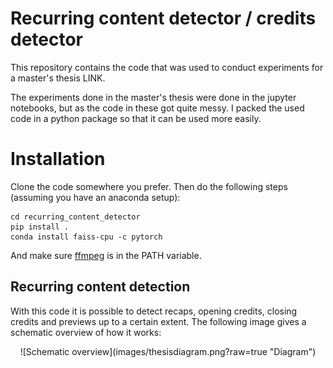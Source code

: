 # Recurring content detector / credits detector

This repository contains the code that was used to conduct experiments for a master's thesis LINK.

The experiments done in the master's thesis were done in the jupyter notebooks, but as the code in these got quite messy. I packed the used code in a python package so that it can be used more easily.

# Installation

Clone the code somewhere you prefer. Then do the following steps (assuming you have an anaconda setup):

```
cd recurring_content_detector
pip install .
conda install faiss-cpu -c pytorch
```

And make sure [ffmpeg](https://ffmpeg.org/) is in the PATH variable.



## Recurring content detection

With this code it is possible to detect recaps, opening credits, closing credits and previews up to a certain extent. The following image gives a schematic overview of how it works: 

<p align="center">
![Schematic overview](images/thesisdiagram.png?raw=true "Diagram")
</p>
